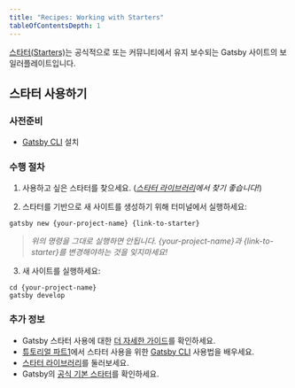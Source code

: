 ```yaml
---
title: "Recipes: Working with Starters"
tableOfContentsDepth: 1
---
```


[스타터(Starters)](/docs/starters/)는 공식적으로 또는 커뮤니티에서 유지 보수되는 Gatsby 사이트의 보일러플레이트입니다.

## 스타터 사용하기

### 사전준비

- [Gatsby CLI](/docs/gatsby-cli) 설치

### 수행 절차

1. 사용하고 싶은 스타터를 찾으세요. (_[스타터 라이브러리](/starters/?v=2)에서 찾기 좋습니다!_)

2. 스타터를 기반으로 새 사이트를 생성하기 위해 터미널에서 실행하세요:

```shell
gatsby new {your-project-name} {link-to-starter}
```

> _위의 명령을 그대로 실행하면 안됩니다. {your-project-name}과 {link-to-starter}를 변경해야하는 것을 잊지마세요!_

3. 새 사이트를 실행하세요:

```shell
cd {your-project-name}
gatsby develop
```

### 추가 정보

- Gatsby 스타터 사용에 대한 [더 자세한 가이드](/docs/starters/)를 확인하세요.
- [튜토리얼 파트1](/tutorial/part-one/#using-gatsby-starters)에서 스타터 사용을 위한 [Gatsby CLI](/docs/gatsby-cli) 사용법을 배우세요.
- [스타터 라이브러리](/starters/?v=2)를 둘러보세요.
- Gatsby의 [공식 기본 스타터](https://github.com/gatsbyjs/gatsby-starter-default)를 확인하세요.

